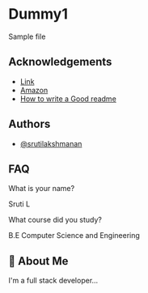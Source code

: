 # Dummy1
Sample file
## Acknowledgements

 - [Link](https://awesomeopensource.com/project/elangosundar/awesome-README-templates)
 - [Amazon](https://www.amazon.in/?&ext_vrnc=hi&tag=googhydrabk1-21&ref=pd_sl_7hz2t19t5c_e&adgrpid=58355126069&hvpone=&hvptwo=&hvadid=486458706470&hvpos=&hvnetw=g&hvrand=16729125579367315086&hvqmt=e&hvdev=c&hvdvcmdl=&hvlocint=&hvlocphy=1007810&hvtargid=kwd-10573980&hydadcr=14453_2154373)
 - [How to write a Good readme](https://bulldogjob.com/news/449-how-to-write-a-good-readme-for-your-github-project)


## Authors

- [@srutilakshmanan](https://github.com/srutilakshmanan)


## FAQ
 What is your name?

Sruti L

 What course did you study?

B.E Computer Science and Engineering


## 🚀 About Me
I'm a full stack developer...

